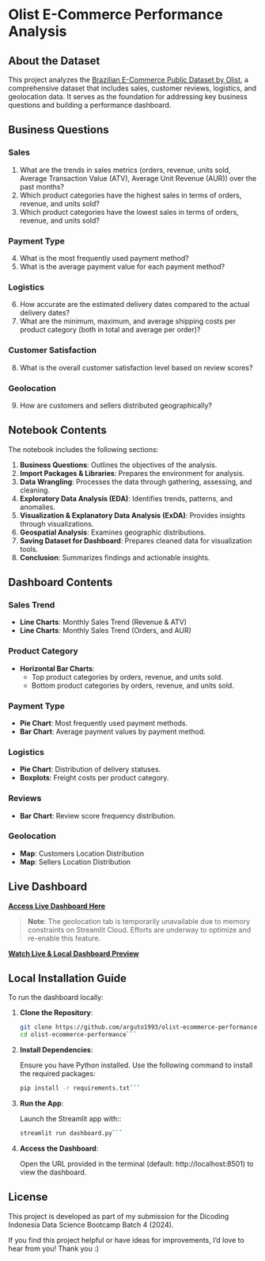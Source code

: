 # **Olist E-Commerce Performance Analysis**

## About the Dataset

This project analyzes the [Brazilian E-Commerce Public Dataset by Olist](https://www.kaggle.com/datasets/olistbr/brazilian-ecommerce), a comprehensive dataset that includes sales, customer reviews, logistics, and geolocation data. It serves as the foundation for addressing key business questions and building a performance dashboard.

## Business Questions

### **Sales**  
1. What are the trends in sales metrics (orders, revenue, units sold, Average Transaction Value (ATV), Average Unit Revenue (AUR)) over the past months?  
2. Which product categories have the highest sales in terms of orders, revenue, and units sold?  
3. Which product categories have the lowest sales in terms of orders, revenue, and units sold?  

### **Payment Type**  
4. What is the most frequently used payment method?  
5. What is the average payment value for each payment method?  

### **Logistics**  
6. How accurate are the estimated delivery dates compared to the actual delivery dates?  
7. What are the minimum, maximum, and average shipping costs per product category (both in total and average per order)?  

### **Customer Satisfaction**  
8. What is the overall customer satisfaction level based on review scores?  

### **Geolocation**  
9. How are customers and sellers distributed geographically?  

## Notebook Contents

The notebook includes the following sections:

1. **Business Questions**: Outlines the objectives of the analysis.  
2. **Import Packages & Libraries**: Prepares the environment for analysis.  
3. **Data Wrangling**: Processes the data through gathering, assessing, and cleaning.  
4. **Exploratory Data Analysis (EDA)**: Identifies trends, patterns, and anomalies.  
5. **Visualization & Explanatory Data Analysis (ExDA)**: Provides insights through visualizations.  
6. **Geospatial Analysis**: Examines geographic distributions.  
7. **Saving Dataset for Dashboard**: Prepares cleaned data for visualization tools.  
8. **Conclusion**: Summarizes findings and actionable insights.  

## Dashboard Contents

### **Sales Trend**  
- **Line Charts**: Monthly Sales Trend (Revenue & ATV)
- **Line Charts**: Monthly Sales Trend (Orders, and AUR)  

### **Product Category**  
- **Horizontal Bar Charts**:  
  - Top product categories by orders, revenue, and units sold.  
  - Bottom product categories by orders, revenue, and units sold.  

### **Payment Type**  
- **Pie Chart**: Most frequently used payment methods.  
- **Bar Chart**: Average payment values by payment method.  

### **Logistics**  
- **Pie Chart**: Distribution of delivery statuses.  
- **Boxplots**: Freight costs per product category.  

### **Reviews**  
- **Bar Chart**: Review score frequency distribution.  

### **Geolocation**  
- **Map**: Customers Location Distribution
- **Map**: Sellers Location Distribution

## Live Dashboard

**[Access Live Dashboard Here](https://olist-ecommerce-performance-dashboard.streamlit.app/)**  

> **Note**: The geolocation tab is temporarily unavailable due to memory constraints on Streamlit Cloud. Efforts are underway to optimize and re-enable this feature.  

**[Watch Live & Local Dashboard Preview](https://youtu.be/WHZXjThvnz4)**

## Local Installation Guide

To run the dashboard locally:

1. **Clone the Repository**:  
   ```bash
   git clone https://github.com/arguto1993/olist-ecommerce-performance.git
   cd olist-ecommerce-performance```

2. **Install Dependencies**:

   Ensure you have Python installed. Use the following command to install the required packages:
   ```bash
   pip install -r requirements.txt```

3. **Run the App**:

   Launch the Streamlit app with::
   ```bash
   streamlit run dashboard.py```

4. **Access the Dashboard**:

   Open the URL provided in the terminal (default: http://localhost:8501) to view the dashboard.

## License

This project is developed as part of my submission for the Dicoding Indonesia Data Science Bootcamp Batch 4 (2024).  

If you find this project helpful or have ideas for improvements, I’d love to hear from you! Thank you :)